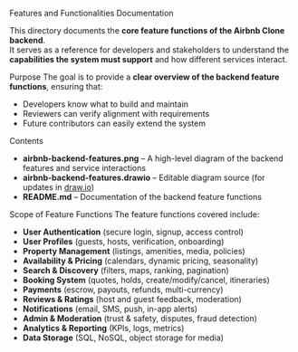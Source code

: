 Features and Functionalities Documentation

This directory documents the **core feature functions of the Airbnb Clone backend**.  
It serves as a reference for developers and stakeholders to understand the **capabilities the system must support** and how different services interact.

Purpose
The goal is to provide a **clear overview of the backend feature functions**, ensuring that:
- Developers know what to build and maintain
- Reviewers can verify alignment with requirements
- Future contributors can easily extend the system

Contents
- **airbnb-backend-features.png** – A high-level diagram of the backend features and service interactions  
- **airbnb-backend-features.drawio** – Editable diagram source (for updates in [draw.io](https://app.diagrams.net))  
- **README.md** – Documentation of the backend feature functions  

Scope of Feature Functions
The feature functions covered include:
- **User Authentication** (secure login, signup, access control)  
- **User Profiles** (guests, hosts, verification, onboarding)  
- **Property Management** (listings, amenities, media, policies)  
- **Availability & Pricing** (calendars, dynamic pricing, seasonality)  
- **Search & Discovery** (filters, maps, ranking, pagination)  
- **Booking System** (quotes, holds, create/modify/cancel, itineraries)  
- **Payments** (escrow, payouts, refunds, multi-currency)  
- **Reviews & Ratings** (host and guest feedback, moderation)  
- **Notifications** (email, SMS, push, in-app alerts)  
- **Admin & Moderation** (trust & safety, disputes, fraud detection)  
- **Analytics & Reporting** (KPIs, logs, metrics)  
- **Data Storage** (SQL, NoSQL, object storage for media)  
  

  
